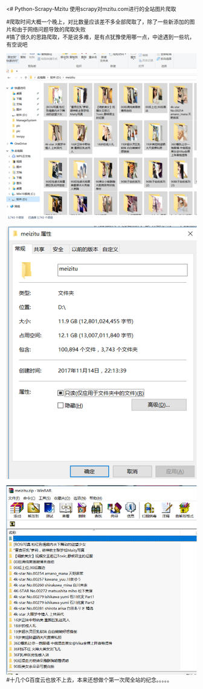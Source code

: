 <# Python-Scrapy-Mzitu
使用scrapy对mzitu.com进行的全站图片爬取<br>

#爬取时间大概一个晚上，对比数量应该差不多全部爬取了，除了一些新添加的图片和由于网络问题导致的爬取失败<br>
#搞了很久的思路爬取，不是说多难，是有点犹豫使用哪一点，中途遇到一些坑，有空说吧<br>

 ![1](https://github.com/Neocou/Python-Scrapy-Mzitu/blob/master/pic/1.PNG)

 ![1](https://github.com/Neocou/Python-Scrapy-Mzitu/blob/master/pic/2.PNG)
 
 ![1](https://github.com/Neocou/Python-Scrapy-Mzitu/blob/master/pic/3.PNG)<br>
#十几个G百度云也放不上去，本来还想做个第一次爬全站的纪念。。。。。


